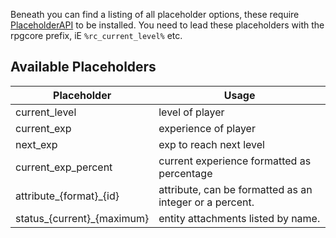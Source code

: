 Beneath you can find a listing of all placeholder options, these require [PlaceholderAPI](https://www.spigotmc.org/resources/placeholderapi.6245/) to be installed. You need to lead these placeholders with the rpgcore prefix, iE `%rc_current_level%` etc.

## Available Placeholders

| Placeholder | Usage |
|-|-|
| current_level | level of player |
| current_exp | experience of player |
| next_exp | exp to reach next level |
| current_exp_percent | current experience formatted as percentage |
| attribute_{format}_{id} | attribute, can be formatted as an integer or a percent. |
| status_{current}_{maximum} | entity attachments listed by name. |